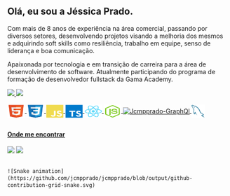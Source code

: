 ## Olá, eu sou a Jéssica Prado.

Com mais de 8 anos de experiência na área comercial, passando por diversos setores, desenvolvendo projetos visando a melhoria dos mesmos e adquirindo soft skills como resiliência, trabalho em equipe, senso de liderança e boa comunicação.

Apaixonada por tecnologia e em transição de carreira para a área de desenvolvimento de software.
Atualmente participando do programa de formação de desenvolvedor fullstack da Gama Academy.

<div>
  <a href="https://github.com/jcmpprado">
  <img height="180em" src="https://github-readme-stats.vercel.app/api?username=jcmpprado&show_icons=true&theme=tokyonight&include_all_commits=true&count_private=true"/>
  <img height="180em" src="https://github-readme-stats.vercel.app/api/top-langs/?username=jcmpprado&layout=compact&langs_count=7&theme=tokyonight"/>
</div>
  
<div style="display: inline_block"><br>
  <img align="center" alt="Jcmpprado-HTML" height="30" width="40" src="https://raw.githubusercontent.com/devicons/devicon/master/icons/html5/html5-original.svg">
  <img align="center" alt="Jcmpprado-CSS" height="30" width="40" src="https://raw.githubusercontent.com/devicons/devicon/master/icons/css3/css3-original.svg">
  <img align="center" alt="Jcmpprado-Js" height="30" width="40" src="https://raw.githubusercontent.com/devicons/devicon/master/icons/javascript/javascript-plain.svg">
  <img align="center" alt="Jcmpprado-Ts" height="30" width="40" src="https://raw.githubusercontent.com/devicons/devicon/master/icons/typescript/typescript-plain.svg">
  <img align="center" alt="Jcmpprado-React" height="30" width="40" src="https://raw.githubusercontent.com/devicons/devicon/master/icons/react/react-original.svg">
  <img align="center" alt="Jcmpprado-Node" height="30" width="40" src="https://raw.githubusercontent.com/devicons/devicon/master/icons/nodejs/nodejs-original.svg">
  <img align="center" alt="Jcmpprado-GraphQl" height="30" width="40" src="https://www.instana.com/media/01_INSTANA_GraphQL-Java.svg">
  <img align="center" alt="Jcmpprado-mysql"height="30" widht="40" src="https://raw.githubusercontent.com/devicons/devicon/master/icons/mysql/mysql-original.svg">
</div>
  
  ##
  #### Onde me encontrar
  <div>
    <a href = "mailto:jc.moraespereira@gmail.com"><img src="https://img.shields.io/badge/-Gmail-%23333?style=for-the-badge&logo=gmail&logoColor=white" target="_blank"></a>
    <a href="https://www.linkedin.com/in/jessicacmpprado" target="_blank"><img src="https://img.shields.io/badge/-LinkedIn-%230077B5?style=for-the-badge&logo=linkedin&logoColor=white" target="_blank"></a> 
  </div>
  
  ##
  
    ![Snake animation](https://github.com/jcmpprado/jcmpprado/blob/output/github-contribution-grid-snake.svg)

